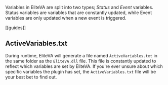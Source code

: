 Variables in EliteVA are split into two types; *Status* and *Event* variables. Status variables are variables that are
constantly updated, while Event variables are only updated when a new event is triggered.

[[guides]]

## ActiveVariables.txt
During runtime, EliteVA will generate a file named `ActiveVariables.txt` in the same folder as the `EliteVA.dll` file.
This file is constantly updated to reflect which variables are set by EliteVA.
If you're ever unsure about which specific variables the plugin has set, the `ActiveVariables.txt` file will be your best bet to find out.
